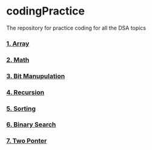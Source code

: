 # codingPractice
The repository for practice coding for all the DSA topics 

### [1. Array](https://github.com/AnusrutaD/codingPractice/tree/main/src/com/coding/array)
### [2. Math](#)
### [3. Bit Manupulation](#)
### [4. Recursion](#)
### [5. Sorting](#)
### [6. Binary Search](https://github.com/AnusrutaD/codingPractice/tree/main/src/com/coding/binarysearch)
### [7. Two Ponter](#)
